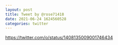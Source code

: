 ```yaml
--- 
layout: post 
title: Tweet by @rose71418 
date: 2021-06-24 1624560528 
categories: twitter 
--- 
```

https://twitter.com/o/status/1408135009001746434